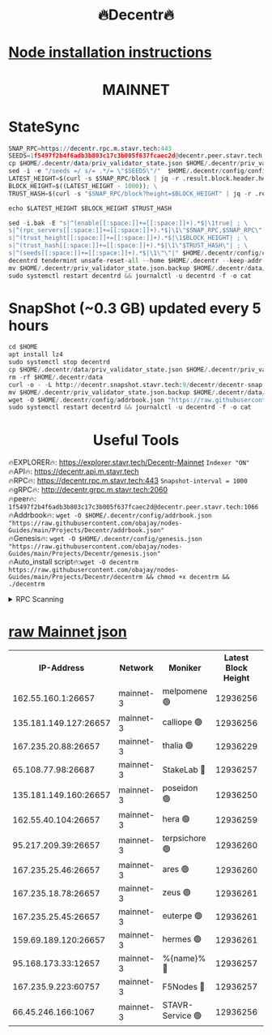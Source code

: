 <h1 align="center"> 🔥Decentr🔥</h1>

[Node installation instructions](https://github.com/obajay/nodes-Guides/tree/main/Projects/Decentr)
=
<h1 align="center"> MAINNET</h1>

# StateSync
```python
SNAP_RPC=https://decentr.rpc.m.stavr.tech:443
SEEDS=1f5497f2b4f6adb3b803c17c3b005f637fcaec2d@decentr.peer.stavr.tech:1066
cp $HOME/.decentr/data/priv_validator_state.json $HOME/.decentr/priv_validator_state.json.backup
sed -i -e "/seeds =/ s/= .*/= \"$SEEDS\"/"  $HOME/.decentr/config/config.toml
LATEST_HEIGHT=$(curl -s $SNAP_RPC/block | jq -r .result.block.header.height); \
BLOCK_HEIGHT=$((LATEST_HEIGHT - 1000)); \
TRUST_HASH=$(curl -s "$SNAP_RPC/block?height=$BLOCK_HEIGHT" | jq -r .result.block_id.hash)

echo $LATEST_HEIGHT $BLOCK_HEIGHT $TRUST_HASH

sed -i.bak -E "s|^(enable[[:space:]]+=[[:space:]]+).*$|\1true| ; \
s|^(rpc_servers[[:space:]]+=[[:space:]]+).*$|\1\"$SNAP_RPC,$SNAP_RPC\"| ; \
s|^(trust_height[[:space:]]+=[[:space:]]+).*$|\1$BLOCK_HEIGHT| ; \
s|^(trust_hash[[:space:]]+=[[:space:]]+).*$|\1\"$TRUST_HASH\"| ; \
s|^(seeds[[:space:]]+=[[:space:]]+).*$|\1\"\"|" $HOME/.decentr/config/config.toml
decentrd tendermint unsafe-reset-all --home $HOME/.decentr --keep-addr-book
mv $HOME/.decentr/priv_validator_state.json.backup $HOME/.decentr/data/priv_validator_state.json
sudo systemctl restart decentrd && journalctl -u decentrd -f -o cat
```
# SnapShot (~0.3 GB) updated every 5 hours
```python
cd $HOME
apt install lz4
sudo systemctl stop decentrd
cp $HOME/.decentr/data/priv_validator_state.json $HOME/.decentr/priv_validator_state.json.backup
rm -rf $HOME/.decentr/data
curl -o - -L http://decentr.snapshot.stavr.tech:9/decentr/decentr-snap.tar.lz4 | lz4 -c -d - | tar -x -C $HOME/.decentr --strip-components 2
mv $HOME/.decentr/priv_validator_state.json.backup $HOME/.decentr/data/priv_validator_state.json
wget -O $HOME/.decentr/config/addrbook.json "https://raw.githubusercontent.com/obajay/nodes-Guides/main/Projects/Decentr/addrbook.json"
sudo systemctl restart decentrd && journalctl -u decentrd -f -o cat
```

 <h1 align="center"> Useful Tools</h1>

🔥EXPLORER🔥:     https://explorer.stavr.tech/Decentr-Mainnet        `Indexer "ON"` \
🔥API🔥:          https://decentr.api.m.stavr.tech \
🔥RPC🔥:          https://decentr.rpc.m.stavr.tech:443              `Snapshot-interval = 1000` \
🔥gRPC🔥:         http://decentr.grpc.m.stavr.tech:2060 \
🔥peer🔥:         `1f5497f2b4f6adb3b803c17c3b005f637fcaec2d@decentr.peer.stavr.tech:1066` \
🔥Addrbook🔥:  `wget -O $HOME/.decentr/config/addrbook.json "https://raw.githubusercontent.com/obajay/nodes-Guides/main/Projects/Decentr/addrbook.json"` \
🔥Genesis🔥:  `wget -O $HOME/.decentr/config/genesis.json "https://raw.githubusercontent.com/obajay/nodes-Guides/main/Projects/Decentr/genesis.json"` \
🔥Auto_install script🔥:`wget -O decentrm https://raw.githubusercontent.com/obajay/nodes-Guides/main/Projects/Decentr/decentrm && chmod +x decentrm && ./decentrm`

<details>
<summary>RPC Scanning</summary>

<h2 align="center"> We scan nodes in real time every 4 hours. And we provide the final result of RPC endpoints.
We cannot influence the operation of these nodes in any way. </h2>


```python
If Voting Power is higher than 0 --> then the Node is a validator of the network and may be subject to attack and be a potential threat to the chain.
```
```python
We marked such validators with a red symbol
```

</details>

[raw Mainnet json](https://rpc-check.decentrm.stavr.tech/decentrm/rpc-decentrm-result.json)
=



<table><tr><th>IP-Address</th><th>Network</th><th>Moniker</th><th>Latest Block Height</th><th>Earliest Block Height</th><th>Catching Up</th><th>Tx Index</th><th>Voting Power</th><th>Scan Time</th></tr><tr><td>162.55.160.1:26657</td><td>mainnet-3</td><td>melpomene 🟢</td><td>12936256</td><td>1688950</td><td>False</td><td>on</td><td>0</td><td>2024-02-17T21:53:53.103212497UTC</td></tr><tr><td>135.181.149.127:26657</td><td>mainnet-3</td><td>calliope 🟢</td><td>12936256</td><td>1688950</td><td>False</td><td>on</td><td>0</td><td>2024-02-17T21:53:55.443488784UTC</td></tr><tr><td>167.235.20.88:26657</td><td>mainnet-3</td><td>thalia 🟢</td><td>12936229</td><td>1688950</td><td>False</td><td>on</td><td>0</td><td>2024-02-17T21:54:01.402923709UTC</td></tr><tr><td>65.108.77.98:26687</td><td>mainnet-3</td><td>StakeLab 🔴</td><td>12936257</td><td>1688950</td><td>False</td><td>on</td><td>5453528</td><td>2024-02-17T21:54:01.851552307UTC</td></tr><tr><td>135.181.149.160:26657</td><td>mainnet-3</td><td>poseidon 🟢</td><td>12936250</td><td>1688950</td><td>False</td><td>on</td><td>0</td><td>2024-02-17T21:54:06.618843407UTC</td></tr><tr><td>162.55.40.104:26657</td><td>mainnet-3</td><td>hera 🟢</td><td>12936259</td><td>1688950</td><td>False</td><td>on</td><td>0</td><td>2024-02-17T21:54:08.952133561UTC</td></tr><tr><td>95.217.209.39:26657</td><td>mainnet-3</td><td>terpsichore 🟢</td><td>12936260</td><td>1688950</td><td>False</td><td>on</td><td>0</td><td>2024-02-17T21:54:15.412869056UTC</td></tr><tr><td>167.235.25.46:26657</td><td>mainnet-3</td><td>ares 🟢</td><td>12936260</td><td>1688950</td><td>False</td><td>on</td><td>0</td><td>2024-02-17T21:54:17.759935586UTC</td></tr><tr><td>167.235.18.78:26657</td><td>mainnet-3</td><td>zeus 🟢</td><td>12936261</td><td>1688950</td><td>False</td><td>on</td><td>0</td><td>2024-02-17T21:54:20.159238532UTC</td></tr><tr><td>167.235.25.45:26657</td><td>mainnet-3</td><td>euterpe 🟢</td><td>12936261</td><td>1688950</td><td>False</td><td>on</td><td>0</td><td>2024-02-17T21:54:22.420335565UTC</td></tr><tr><td>159.69.189.120:26657</td><td>mainnet-3</td><td>hermes 🟢</td><td>12936261</td><td>1688950</td><td>False</td><td>on</td><td>0</td><td>2024-02-17T21:54:24.823453220UTC</td></tr><tr><td>95.168.173.33:12657</td><td>mainnet-3</td><td>%{name}% 🔴</td><td>12936257</td><td>8964001</td><td>False</td><td>on</td><td>4263999</td><td>2024-02-17T21:53:56.792591395UTC</td></tr><tr><td>167.235.9.223:60757</td><td>mainnet-3</td><td>F5Nodes 🔴</td><td>12936257</td><td>12380001</td><td>False</td><td>off</td><td>562</td><td>2024-02-17T21:53:57.039626444UTC</td></tr><tr><td>66.45.246.166:1067</td><td>mainnet-3</td><td>STAVR-Service 🟢</td><td>12936256</td><td>12935001</td><td>False</td><td>on</td><td>0</td><td>2024-02-17T21:53:56.109478802UTC</td></tr></table>

